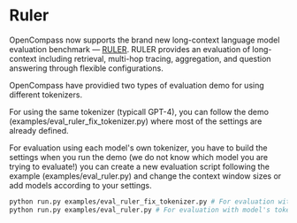 # Ruler
OpenCompass now supports the brand new long-context language model evaluation benchmark — [RULER](https://arxiv.org/pdf/2404.06654). RULER provides an evaluation of long-context including retrieval, multi-hop tracing, aggregation, and question answering through flexible configurations.

OpenCompass have providied two types of evaluation demo for using different tokenizers.

For using the same tokenizer (typicall GPT-4), you can follow the demo (examples/eval_ruler_fix_tokenizer.py) where most of the settings are already defined.


For evaluation using each model's own tokenizer, you have to build the settings when you run the demo (we do not know which model you are trying to evaluate!) you can create a new evaluation script following the example (examples/eval_ruler.py) and change the context window sizes or add models according to your settings.

```bash
python run.py examples/eval_ruler_fix_tokenizer.py # For evaluation with GPT-4 tokenizer
python run.py examples/eval_ruler.py # For evaluation with model's tokenizer
```
